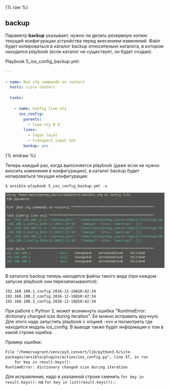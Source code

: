 {% raw %}
## backup

Параметр __backup__ указывает, нужно ли делать резервную копию текущей конфигурации устройства перед внесением изменений.
Файл будет копироваться в каталог backup относительно каталога, в котором находится playbook (если каталог не существует, он будет создан).

Playbook 5_ios_config_backup.yml:
```yml
---

- name: Run cfg commands on routers
  hosts: cisco-routers

  tasks:

    - name: Config line vty
      ios_config:
        parents:
          - line vty 0 4
        lines:
          - login local
          - transport input ssh
        backup: yes
```

{% endraw %}

Теперь каждый раз, когда выполняется playbook (даже если не нужно вносить изменения в конфигурацию), в каталог backup будет копироваться текущая конфигурация:
```
$ ansible-playbook 5_ios_config_backup.yml -v
```
![6d_ios_config_backup](https://raw.githubusercontent.com/natenka/PyNEng/master/images/15_ansible/6d_ios_config_backup.png)


В каталоге backup теперь находятся файлы такого вида (при каждом запуске playbook они перезаписываются):
```
192.168.100.1_config.2016-12-10@10:42:34
192.168.100.2_config.2016-12-10@10:42:34
192.168.100.3_config.2016-12-10@10:42:34
```

При работе с Python 3, может возникнуть ошибка "RuntimeError: dictionary changed size during iteration". Ее можно исправить вручную. Для этого надо запустить playbook с опцией -vvv и посмотреть где находится модуль ios_config. В выводе также будет информация о том в какой строке ошибка.

Пример ошибки:
```
File "/home/vagrant/venv/py3_convert/lib/python3.6/site-packages/ansible/plugins/action/ios_config.py", line 57, in run
    for key in result.keys():
RuntimeError: dictionary changed size during iteration
```

Для исправления, надо в указанной строке сменить `for key in result.keys():` на `for key in list(result.keys()):`.

